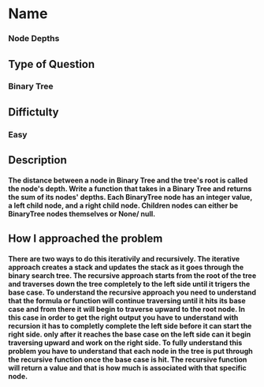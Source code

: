 # Name 
### Node Depths

## Type of Question
### Binary Tree

## Diffictulty
### Easy

## Description
#### The distance between a node in Binary Tree and the tree's root is called the node's depth. Write a function that takes in a Binary Tree and returns the sum of its nodes' depths. Each BinaryTree node has an integer value, a left child node, and a right child node. Children nodes can either be BinaryTree nodes themselves or None/ null.

## How I approached the problem
#### There are two ways to do this iterativily and recursively. The iterative approach creates a stack and updates the stack as it goes through the binary search tree. The recursive approach starts from the root of the tree and traverses down the tree completely to the left side until it trigers the base case. To understand the recursive approach you need to understand that the formula or function will continue traversing until it hits its base case and from there it will begin to traverse upward to the root node. In this case in order to get the right output you have to understand with recursion it has to completly complete the left side before it can start the right side. only after it reaches the base case on the left side can it begin traversing upward and work on the right side.  To fully understand this problem you have to understand that each node in the tree is put through the recursive function once the base case is hit. The recursive function will return a value and that is how much is associated with that specific node.  
